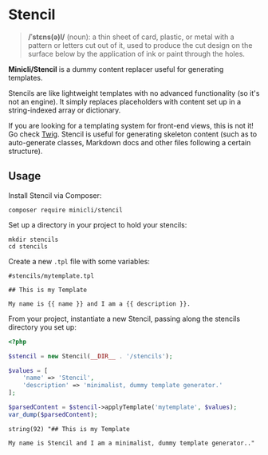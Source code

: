 # Stencil

> **/ˈstɛns(ə)l/** (noun): 
a thin sheet of card, plastic, or metal with a pattern or letters cut out of it, used to produce the cut design on the surface below by the application of ink or paint through the holes.

**Minicli/Stencil** is a dummy content replacer useful for generating templates. 

Stencils are like lightweight templates with no advanced functionality (so it's not an engine). It simply replaces placeholders with content set up in a string-indexed array or dictionary.

If you are looking for a templating system for front-end views, this is not it! Go check [Twig](https://twig.symfony.com/). Stencil is useful for generating skeleton content (such as to auto-generate classes, Markdown docs and other files following a certain structure).

## Usage

Install Stencil via Composer:

```shell
composer require minicli/stencil
```

Set up a directory in your project to hold your stencils:

```shell
mkdir stencils
cd stencils
```

Create a new `.tpl` file with some variables:

```shell
#stencils/mytemplate.tpl

## This is my Template

My name is {{ name }} and I am a {{ description }}.
```

From your project, instantiate a new Stencil, passing along the stencils directory you set up:

```php
<?php

$stencil = new Stencil(__DIR__ . '/stencils');

$values = [
    'name' => 'Stencil',
    'description' => 'minimalist, dummy template generator.'
];

$parsedContent = $stencil->applyTemplate('mytemplate', $values);
var_dump($parsedContent);
```
```shell
string(92) "## This is my Template

My name is Stencil and I am a minimalist, dummy template generator.."
```
